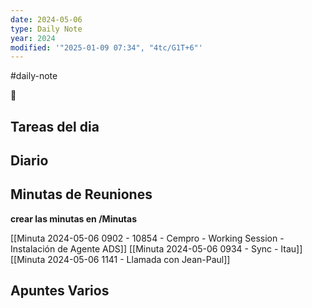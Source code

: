 ```yaml
---
date: 2024-05-06
type: Daily Note
year: 2024
modified: '"2025-01-09 07:34", "4tc/G1T+6"'
---
```

#daily-note

📝
## Tareas del dia

## Diario

## Minutas de Reuniones
**crear las minutas en /Minutas**

[[Minuta 2024-05-06 0902 - 10854 - Cempro - Working Session - Instalación de Agente ADS]]
[[Minuta 2024-05-06 0934 - Sync - Itau]]
[[Minuta 2024-05-06 1141 - Llamada con Jean-Paul]]


## Apuntes Varios

